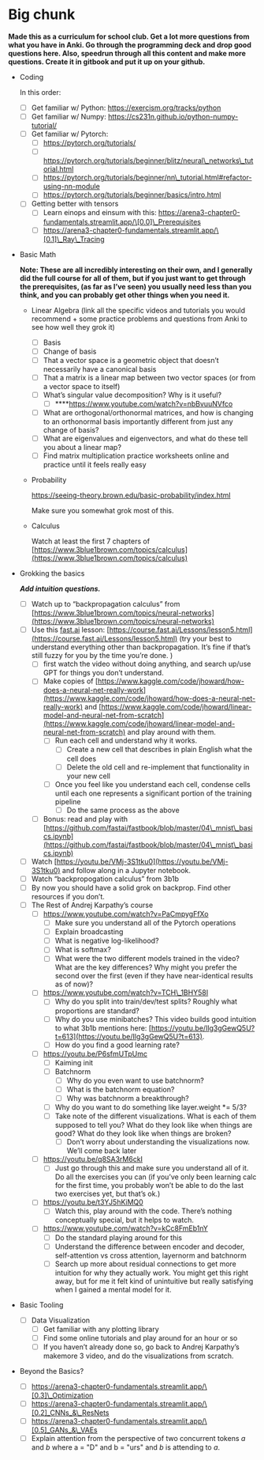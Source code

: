 # Big chunk

**Made this as a curriculum for school club. Get a lot more questions from what you have in Anki. Go through the programming deck and drop good questions here. Also, speedrun through all this content and make more questions. Create it in gitbook and put it up on your github.**

*   Coding

    In this order:

    * [ ] Get familiar w/ Python: https://exercism.org/tracks/python
    * [ ] Get familiar w/ Numpy: https://cs231n.github.io/python-numpy-tutorial/
    * [ ] Get familiar w/ Pytorch:
      * [ ] https://pytorch.org/tutorials/
      * [ ] https://pytorch.org/tutorials/beginner/blitz/neural\_networks\_tutorial.html
      * [ ] https://pytorch.org/tutorials/beginner/nn\_tutorial.html#refactor-using-nn-module
      * [ ] https://pytorch.org/tutorials/beginner/basics/intro.html
    * [ ] Getting better with tensors
      * [ ] Learn einops and einsum with this: https://arena3-chapter0-fundamentals.streamlit.app/\[0.0]\_Prerequisites
      * [ ] https://arena3-chapter0-fundamentals.streamlit.app/\[0.1]\_Ray\_Tracing
*   Basic Math

    **Note: These are all incredibly interesting on their own, and I generally did the full course for all of them, but if you just want to get through the prerequisites, (as far as I’ve seen) you usually need less than you think, and you can probably get other things when you need it.**

    * Linear Algebra (link all the specific videos and tutorials you would recommend + some practice problems and questions from Anki to see how well they grok it)
      * [ ] Basis
      * [ ] Change of basis
      * [ ] That a vector space is a geometric object that doesn’t necessarily have a canonical basis
      * [ ] That a matrix is a linear map between two vector spaces (or from a vector space to itself)
      * [ ] What’s singular value decomposition? Why is it useful?
        * [ ] \*\*\*\*https://www.youtube.com/watch?v=nbBvuuNVfco
      * [ ] What are orthogonal/orthonormal matrices, and how is changing to an orthonormal basis importantly different from just any change of basis?
      * [ ] What are eigenvalues and eigenvectors, and what do these tell you about a linear map?
      * [ ] Find matrix multiplication practice worksheets online and practice until it feels really easy
    *   Probability

        https://seeing-theory.brown.edu/basic-probability/index.html

        Make sure you somewhat grok most of this.
    *   Calculus

        Watch at least the first 7 chapters of [https://www.3blue1brown.com/topics/calculus](https://www.3blue1brown.com/topics/calculus)
*   Grokking the basics

    _**Add intuition questions.**_

    * [ ] Watch up to “backpropagation calculus” from [https://www.3blue1brown.com/topics/neural-networks](https://www.3blue1brown.com/topics/neural-networks)
    * [ ] Use this [fast.ai](http://fast.ai) lesson: [https://course.fast.ai/Lessons/lesson5.html](https://course.fast.ai/Lessons/lesson5.html) (try your best to understand everything other than backpropagation. It’s fine if that’s still fuzzy for you by the time you’re done. )
      * [ ] first watch the video without doing anything, and search up/use GPT for things you don’t understand.
      * [ ] Make copies of [https://www.kaggle.com/code/jhoward/how-does-a-neural-net-really-work](https://www.kaggle.com/code/jhoward/how-does-a-neural-net-really-work) and [https://www.kaggle.com/code/jhoward/linear-model-and-neural-net-from-scratch](https://www.kaggle.com/code/jhoward/linear-model-and-neural-net-from-scratch) and play around with them.
        * [ ] Run each cell and understand why it works.
          * [ ] Create a new cell that describes in plain English what the cell does
          * [ ] Delete the old cell and re-implement that functionality in your new cell
        * [ ] Once you feel like you understand each cell, condense cells until each one represents a significant portion of the training pipeline
          * [ ] Do the same process as the above
      * [ ] Bonus: read and play with [https://github.com/fastai/fastbook/blob/master/04\_mnist\_basics.ipynb](https://github.com/fastai/fastbook/blob/master/04\_mnist\_basics.ipynb)
    * [ ] Watch [https://youtu.be/VMj-3S1tku0](https://youtu.be/VMj-3S1tku0) and follow along in a Jupyter notebook.
    * [ ] Watch “backpropogation calculus” from 3b1b
    * [ ] By now you should have a solid grok on backprop. Find other resources if you don’t.
    * [ ] The Rest of Andrej Karpathy’s course
      * [ ] https://www.youtube.com/watch?v=PaCmpygFfXo
        * [ ] Make sure you understand all of the Pytorch operations
        * [ ] Explain broadcasting
        * [ ] What is negative log-likelihood?
        * [ ] What is softmax?
        * [ ] What were the two different models trained in the video? What are the key differences? Why might you prefer the second over the first (even if they have near-identical results as of now)?
      * [ ] https://www.youtube.com/watch?v=TCH\_1BHY58I
        * [ ] Why do you split into train/dev/test splits? Roughly what proportions are standard?
        * [ ] Why do you use minibatches? This video builds good intuition to what 3b1b mentions here: [https://youtu.be/Ilg3gGewQ5U?t=613](https://youtu.be/Ilg3gGewQ5U?t=613).
        * [ ] How do you find a good learning rate?
      * [ ] https://youtu.be/P6sfmUTpUmc
        * [ ] Kaiming init
        * [ ] Batchnorm
          * [ ] Why do you even want to use batchnorm?
          * [ ] What is the batchnorm equation?
          * [ ] Why was batchnorm a breakthrough?
        * [ ] Why do you want to do something like layer.weight \*= 5/3?
        * [ ] Take note of the different visualizations. What is each of them supposed to tell you? What do they look like when things are good? What do they look like when things are broken?
          * [ ] Don’t worry about understanding the visualizations now. We’ll come back later
      * [ ] https://youtu.be/q8SA3rM6ckI
        * [ ] Just go through this and make sure you understand all of it. Do all the exercises you can (if you’ve only been learning calc for the first time, you probably won’t be able to do the last two exercises yet, but that’s ok.)
      * [ ] https://youtu.be/t3YJ5hKiMQ0
        * [ ] Watch this, play around with the code. There’s nothing conceptually special, but it helps to watch.
      * [ ] https://www.youtube.com/watch?v=kCc8FmEb1nY
        * [ ] Do the standard playing around for this
        * [ ] Understand the difference between encoder and decoder, self-attention vs cross attention, layernorm and batchnorm
        * [ ] Search up more about residual connections to get more intuition for why they actually work. You might get this right away, but for me it felt kind of unintuitive but really satisfying when I gained a mental model for it.
* Basic Tooling
  * [ ] Data Visualization
    * [ ] Get familiar with any plotting library
    * [ ] Find some online tutorials and play around for an hour or so
    * [ ] If you haven’t already done so, go back to Andrej Karpathy’s makemore 3 video, and do the visualizations from scratch.
* Beyond the Basics?
  * [ ] https://arena3-chapter0-fundamentals.streamlit.app/\[0.3]\_Optimization
  * [ ] https://arena3-chapter0-fundamentals.streamlit.app/\[0.2]_CNNs_&\_ResNets
  * [ ] https://arena3-chapter0-fundamentals.streamlit.app/\[0.5]_GANs_&\_VAEs
  * [ ] Explain attention from the perspective of two concurrent tokens _a_ and _b_ where a = "D" and b = "urs" and _b_ is attending to _a_.
